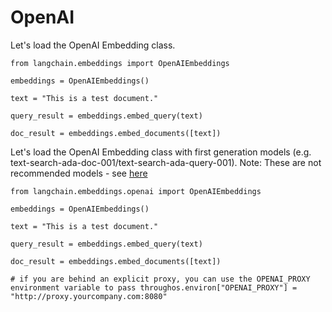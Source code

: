 OpenAI
======

Let's load the OpenAI Embedding class.

    from langchain.embeddings import OpenAIEmbeddings

    embeddings = OpenAIEmbeddings()

    text = "This is a test document."

    query_result = embeddings.embed_query(text)

    doc_result = embeddings.embed_documents([text])

Let's load the OpenAI Embedding class with first generation models (e.g. text-search-ada-doc-001/text-search-ada-query-001). Note: These are not recommended models - see [here](https://platform.openai.com/docs/guides/embeddings/what-are-embeddings)

    from langchain.embeddings.openai import OpenAIEmbeddings

    embeddings = OpenAIEmbeddings()

    text = "This is a test document."

    query_result = embeddings.embed_query(text)

    doc_result = embeddings.embed_documents([text])

    # if you are behind an explicit proxy, you can use the OPENAI_PROXY environment variable to pass throughos.environ["OPENAI_PROXY"] = "http://proxy.yourcompany.com:8080"